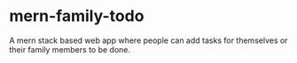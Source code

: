 # mern-family-todo

A mern stack based web app where people can add tasks for themselves or their family members to be done.
